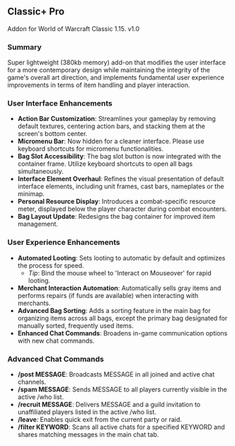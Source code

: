 ## Classic+ Pro

Addon for World of Warcraft Classic 1.15.
v1.0

### Summary
Super lightweight (380kb memory) add-on that modifies the user interface for a more contemporary design while maintaining the integrity of the game's overall art direction, and implements fundamental user experience improvements in terms of item handling and player interaction.

### User Interface Enhancements
- **Action Bar Customization**: Streamlines your gameplay by removing default textures, centering action bars, and stacking them at the screen's bottom center.
- **Micromenu Bar**: Now hidden for a cleaner interface. Please use keyboard shortcuts for micromenu functionalities.
- **Bag Slot Accessibility**: The bag slot button is now integrated with the container frame. Utilize keyboard shortcuts to open all bags simultaneously.
- **Interface Element Overhaul**: Refines the visual presentation of default interface elements, including unit frames, cast bars, nameplates or the minimap.
- **Personal Resource Display**: Introduces a combat-specific resource meter, displayed below the player character during combat encounters.
- **Bag Layout Update**: Redesigns the bag container for improved item management.

### User Experience Enhancements
- **Automated Looting**: Sets looting to automatic by default and optimizes the process for speed.
  - *Tip*: Bind the mouse wheel to 'Interact on Mouseover' for rapid looting.
- **Merchant Interaction Automation**: Automatically sells gray items and performs repairs (if funds are available) when interacting with merchants.
- **Advanced Bag Sorting**: Adds a sorting feature in the main bag for organizing items across all bags, except the primary bag designated for manually sorted, frequently used items.
- **Enhanced Chat Commands**: Broadens in-game communication options with new chat commands.

### Advanced Chat Commands
- **/post MESSAGE**: Broadcasts MESSAGE in all joined and active chat channels.
- **/spam MESSAGE**: Sends MESSAGE to all players currently visible in the active /who list.
- **/recruit MESSAGE**: Delivers MESSAGE and a guild invitation to unaffiliated players listed in the active /who list.
- **/leave**: Enables quick exit from the current party or raid.
- **/filter KEYWORD**: Scans all active chats for a specified KEYWORD and shares matching messages in the main chat tab.
